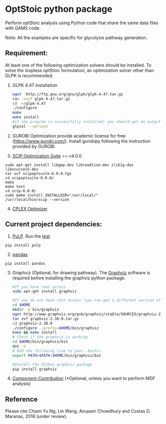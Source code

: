 OptStoic python package
========================
Perform optStoic analysis using Python code that share the same data files with GAMS code.

Note: All the examples are specific for glycolysis pathway generation. 

## Requirement:
At least one of the following optimization solvers should be installed. To solve the loopless optStoic formulation, an optimization solver other than GLPK is recommended.

1. GLPK 4.47 installation
    ```bash
    wget  http://ftp.gnu.org/gnu/glpk/glpk-4.47.tar.gz
    tar -xvzf glpk-4.47.tar.gz
    cd  ~/glpk-4.47
    ./configure
    make
    make install
    #if the program is successfully installed, you should get an output by typing
    glpsol --version
    ```

2. GUROBI Optimization provide academic license for free (https://www.gurobi.com/). Install gurobipy following the instruction provided by GUROBI. 

3. [SCIP Optimization Suite](https://scip.zib.de/) >= v4.0.0
```
sudo apt-get install libgmp-dev libreadline-dev zlib1g-dev libncurses5-dev
tar xvf scipoptsuite-6.0.0.tgz
cd scipoptsuite-6.0.0/
make
make test
cd scip-6.0.0/
sudo make install INSTALLDIR="/usr/local/"
/usr/local/bin/scip --version
```

4. [CPLEX Optimizer](https://www.ibm.com/analytics/cplex-optimizer)

## Current project dependencies:
1. [PuLP](https://github.com/coin-or/pulp). Run the [test](https://www.coin-or.org/PuLP/main/installing_pulp_at_home.html#testing-your-pulp-installation).
```
pip install pulp
```

2. [pandas](https://pandas.pydata.org/)
```
pip install pandas
```

3. Graphviz (Optional, for drawing pathway). The [Graphviz](https://www.graphviz.org/) software is required before installing the graphviz python package. 
    ```bash
    #If you have root access
    sudo apt-get install graphviz

    #If you do not have root access (you can get a different version of Graphviz from their website https://www.graphviz.org/download/)
    cd $HOME
    mkdir -p bin/graphviz
    wget http://www.graphviz.org/pub/graphviz/stable/SOURCES/graphviz-2.38.0.tar.gz
    tar xvf graphviz-2.38.0.tar.gz
    cd graphviz-2.38.0
    ./configure --prefix=$HOME/bin/graphviz
    make && make install
    # Check if the graphviz is working
    cd $HOME/bin/graphviz/bin
    dot -V
    # Add the following line to your .bashrc
    export PATH=$PATH:$HOME/bin/graphviz/bin

    #Install the Python graphviz package
    pip install graphviz
    ```

4. [Component-Contribution](https://github.com/eladnoor/component-contribution) (*Optional, unless you want to perform MDF analysis)

## Reference
Please cite Chiam Yu Ng, Lin Wang, Anupam Chowdhury and Costas D. Maranas, 2018 (under review).
